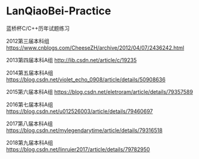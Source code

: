 # LanQiaoBei-Practice
蓝桥杯C/C++历年试题练习

2012第三届本科组 https://www.cnblogs.com/CheeseZH/archive/2012/04/07/2436242.html

2013第四届本科A组 http://lib.csdn.net/article/c/19235

2014第五届本科A组 https://blog.csdn.net/violet_echo_0908/article/details/50908636

2015第六届本科A组 https://blog.csdn.net/eletroram/article/details/79357589

2016第七届本科A组 https://blog.csdn.net/u012526003/article/details/79460697

2017第八届本科A组 https://blog.csdn.net/mylegendarytime/article/details/79316518

2018第九届本科A组 https://blog.csdn.net/linruier2017/article/details/79782950
